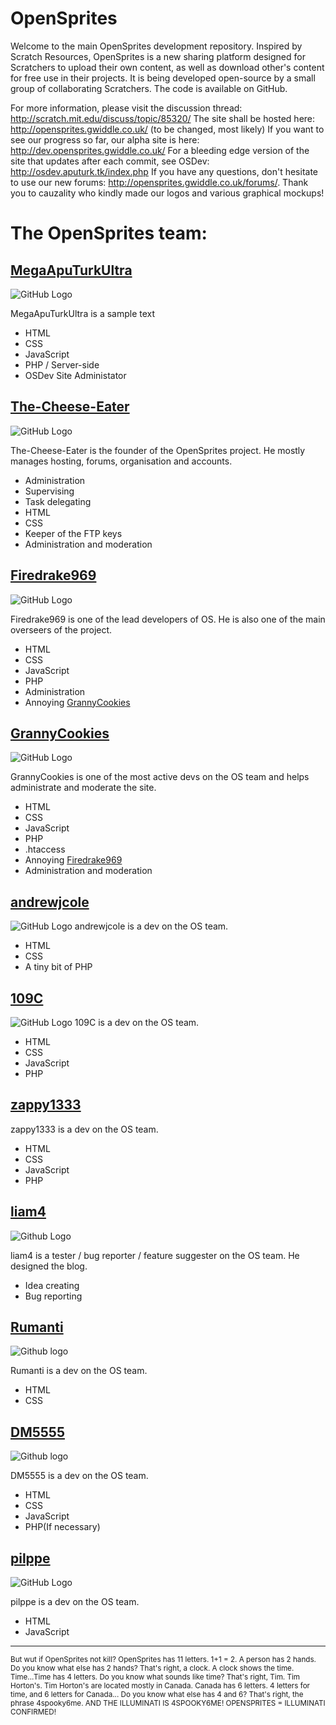 # OpenSprites
Welcome to the main OpenSprites development repository. Inspired by Scratch Resources, OpenSprites is a new sharing platform designed for Scratchers to upload their own content, as well as download other's content for free use in their projects. It is being developed open-source by a small group of collaborating Scratchers. The code is available on GitHub.

For more information, please visit the discussion thread: http://scratch.mit.edu/discuss/topic/85320/ The site shall be hosted here: http://opensprites.gwiddle.co.uk/ (to be changed, most likely) If you want to see our progress so far, our alpha site is here: http://dev.opensprites.gwiddle.co.uk/ For a bleeding edge version of the site that updates after each commit, see OSDev: http://osdev.aputurk.tk/index.php If you have any questions, don't hesitate to use our new forums: http://opensprites.gwiddle.co.uk/forums/. Thank you to cauzality who kindly made our logos and various graphical mockups!

# The OpenSprites team:

## [MegaApuTurkUltra](https://github.com/MegaApuTurkUltra)
![GitHub Logo](https://avatars0.githubusercontent.com/u/8547938?v=3&s=100)

MegaApuTurkUltra is a sample text
* HTML
* CSS
* JavaScript
* PHP / Server-side
* OSDev Site Administator

## [The-Cheese-Eater](https://github.com/The-Cheese-Eater)
![GitHub Logo](https://avatars0.githubusercontent.com/u/9347154?v=3&s=100)

The-Cheese-Eater is the founder of the OpenSprites project. He mostly manages hosting, forums, organisation and accounts.
* Administration
* Supervising
* Task delegating
* HTML
* CSS
* Keeper of the FTP keys
* Administration and moderation

## [Firedrake969](https://github.com/Firedrake969)
![GitHub Logo](https://avatars3.githubusercontent.com/u/8008245?v=3&s=320)

Firedrake969 is one of the lead developers of OS. He is also one of the main overseers of the project.
* HTML
* CSS
* JavaScript
* PHP
* Administration
* Annoying [GrannyCookies](https://github.com/GrannyCookies)

## [GrannyCookies](https://github.com/GrannyCookies)
![GitHub Logo](https://avatars0.githubusercontent.com/u/9429556?v=3&s=110)

GrannyCookies is one of the most active devs on the OS team and helps administrate and moderate the site.
* HTML
* CSS
* JavaScript
* PHP
* .htaccess
* Annoying [Firedrake969](https://github.com/Firedrake969)
* Administration and moderation

## [andrewjcole](https://github.com/andrewjcole)
![GitHub Logo](https://avatars1.githubusercontent.com/u/10202163?v=3&s=100)
andrewjcole is a dev on the OS team. 
* HTML
* CSS
* A tiny bit of PHP

## [109C](https://github.com/109C)
![GitHub Logo](https://avatars1.githubusercontent.com/u/9680886?v=3&s=400)
109C is a dev on the OS team.
* HTML
* CSS
* JavaScript
* PHP

## [zappy1333](https://github.com/zappy1333)

zappy1333 is a dev on the OS team.
* HTML
* CSS
* JavaScript
* PHP

## [liam4](https://github.com/liam4)
![Github Logo](https://avatars3.githubusercontent.com/u/9948030?v=3&s=110)

liam4 is a tester / bug reporter / feature suggester on the OS team. He designed the blog.
* Idea creating
* Bug reporting

## [Rumanti](https://github.com/Rumanti)
![Github logo](https://avatars1.githubusercontent.com/u/10893362?v=3&s=400)

Rumanti is a dev on the OS team.
* HTML
* CSS

## [DM5555](https://github.com/DM5555)
![Github logo](https://avatars2.githubusercontent.com/u/9368136?v=3&s=130)

DM5555 is a dev on the OS team.
* HTML
* CSS
* JavaScript
* PHP(If necessary)

## [pilppe](https://github.com/pilppe)
![GitHub Logo](https://avatars2.githubusercontent.com/u/8099538?v=3&s=460)

pilppe is a dev on the OS team. 
* HTML
* JavaScript

-----------
<sub>But wut if OpenSprites not kill? OpenSprites has 11 letters. 1+1 = 2. A person has 2 hands. Do you know what else has 2 hands? That's right, a clock. A clock shows the time. Time...Time has 4 letters. Do you know what sounds like time? That's right, Tim. Tim Horton's. Tim Horton's are located mostly in Canada. Canada has 6 letters. 4 letters for time, and 6 letters for Canada... Do you know what else has 4 and 6? That's right, the phrase 4spooky6me. AND THE ILLUMINATI IS 4SPOOKY6ME! OPENSPRITES = ILLUMINATI CONFIRMED!</sub>
